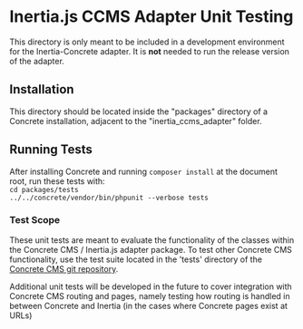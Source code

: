 # Inertia.js CCMS Adapter Unit Testing
This directory is only meant to be included in a development environment for the Inertia-Concrete adapter. It is **not** needed to run the release version of the adapter.

## Installation
This directory should be located inside the "packages" directory of a Concrete installation, adjacent to the "inertia_ccms_adapter" folder.

## Running Tests
After installing Concrete and running `composer install` at the document root, run these tests with:  
`cd packages/tests`  
`../../concrete/vendor/bin/phpunit --verbose tests`

### Test Scope
These unit tests are meant to evaluate the functionality of the classes within the Concrete CMS / Inertia.js adapter package. To test other Concrete CMS functionality, use the test suite located in the 'tests' directory of the [Concrete CMS git repository](https://github.com/concretecms/concretecms).

Additional unit tests will be developed in the future to cover integration with Concrete CMS routing and pages, namely testing how routing is handled in between Concrete and Inertia (in the cases where Concrete pages exist at URLs)